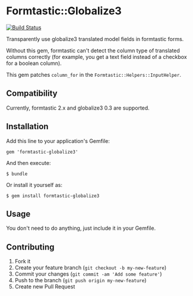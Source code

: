 # Formtastic::Globalize3

[![Build Status](https://travis-ci.org/emjot/formtastic-globalize3.png?branch=master)](https://travis-ci.org/emjot/formtastic-globalize3)

Transparently use globalize3 translated model fields in formtastic forms.

Without this gem, formtastic can't detect the column type of translated columns correctly (for example, you get a text field instead of a checkbox for a boolean column).

This gem patches `column_for` in the `Formtastic::Helpers::InputHelper`.

## Compatibility

Currently, formtastic 2.x and globalize3 0.3 are supported.

## Installation

Add this line to your application's Gemfile:

    gem 'formtastic-globalize3'

And then execute:

    $ bundle

Or install it yourself as:

    $ gem install formtastic-globalize3

## Usage

You don't need to do anything, just include it in your Gemfile.

## Contributing

1. Fork it
2. Create your feature branch (`git checkout -b my-new-feature`)
3. Commit your changes (`git commit -am 'Add some feature'`)
4. Push to the branch (`git push origin my-new-feature`)
5. Create new Pull Request
